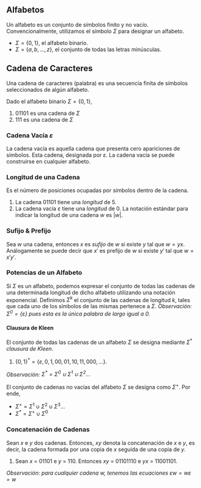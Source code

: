 ## Alfabetos
Un alfabeto es un conjunto de símbolos finito y no vacío. Convencionalmente, utilizamos el símbolo $\Sigma$ para designar un alfabeto.
- $\Sigma = \{0,1\}$, el alfabeto binario.
- $\Sigma = \{a,b,...,z\}$, el conjunto de todas las letras minúsculas.

## Cadena de Caracteres
Una cadena de caracteres (palabra) es una secuencia finita de símbolos seleccionados de algún alfabeto.

Dado el alfabeto binario $\Sigma = \{0,1\}$,
  1. 01101 es una cadena de $\Sigma$
  2. 111 es una cadena de $\Sigma$

### Cadena Vacía $\varepsilon$
La cadena vacía es aquella cadena que presenta cero apariciones de símbolos. Esta cadena, designada por $\varepsilon$.
La cadena vacía se puede construirse en cualquier alfabeto.

### Longitud de una Cadena
Es el número de posiciones ocupadas por símbolos dentro de la cadena.
1. La cadena 01101 tiene una *longitud* de 5.
2. La cadena vacía $\varepsilon$ tiene una *longitud* de 0.
La notación estándar para indicar la longitud de una cadena $w$ es $|w|$.

### Sufijo & Prefijo
Sea $w$ una cadena, entonces $x$ es *sufijo* de $w$ si existe $y$ tal que $w=yx$.
Análogamente se puede decir que $x'$ es prefijo de $w$ si existe $y'$ tal que $w=x'y'$.

### Potencias de un Alfabeto
Si $\Sigma$ es un alfabeto, podemos expresar el conjunto de todas las cadenas de una determinada longitud de dicho alfabeto utilizando una notación exponencial.
Definimos $\Sigma^k$ el conjunto de las cadenas de longitud $k$, tales que cada uno de los símbolos de las mismas pertenece a $\Sigma$.
*Observación: $\Sigma^0 = \{\varepsilon\}$ pues esta es la única palabra de largo igual a 0.*

#### Clausura de Kleen
El conjunto de todas las cadenas de un alfabeto $\Sigma$ se designa mediante $\Sigma^\ast$ *clausura de Kleen*.
1. $\{0,1\}^\ast = \{\varepsilon,0,1,00,01,10,11,000,...\}$.

*Observación: $\Sigma^\ast = \Sigma^0 \cup \Sigma^1 \cup \Sigma^2 ...$*

El conjunto de cadenas no vacías del alfabeto $\Sigma$ se designa como $\Sigma^+$. Por ende, 
- $\Sigma^+ = \Sigma^1 \cup \Sigma^2 \cup \Sigma^3 ...$
- $\Sigma^\ast = \Sigma^+ \cup \Sigma^0$

### Concatenación de Cadenas
Sean $x$ e $y$ dos cadenas. Entonces, $xy$ denota la concatenación de $x$ e $y$, es decir, la cadena formada por una copia de $x$ seguida de una copia de $y$.
1. Sean $x$ = 01101 e $y$ = 110. Entonces $xy$ = 01101110 e $yx$ = 11001101.

*Observación: para cualquier cadena $w$, tenemos las ecuaciones $\varepsilon w = w \varepsilon = w$*